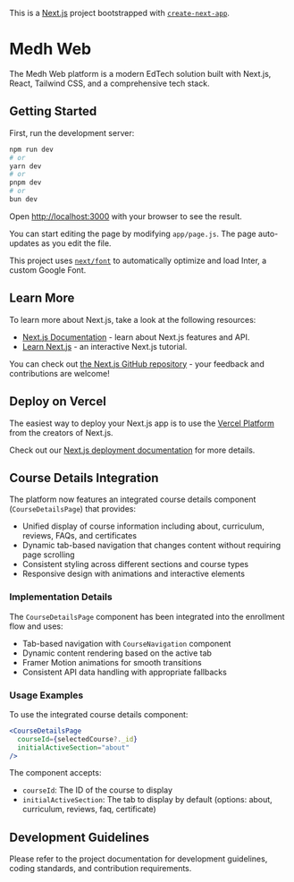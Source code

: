 This is a [Next.js](https://nextjs.org/) project bootstrapped with [`create-next-app`](https://github.com/vercel/next.js/tree/canary/packages/create-next-app).

# Medh Web

The Medh Web platform is a modern EdTech solution built with Next.js, React, Tailwind CSS, and a comprehensive tech stack.

## Getting Started

First, run the development server:

```bash
npm run dev
# or
yarn dev
# or
pnpm dev
# or
bun dev
```

Open [http://localhost:3000](http://localhost:3000) with your browser to see the result.

You can start editing the page by modifying `app/page.js`. The page auto-updates as you edit the file.

This project uses [`next/font`](https://nextjs.org/docs/basic-features/font-optimization) to automatically optimize and load Inter, a custom Google Font.

## Learn More

To learn more about Next.js, take a look at the following resources:

- [Next.js Documentation](https://nextjs.org/docs) - learn about Next.js features and API.
- [Learn Next.js](https://nextjs.org/learn) - an interactive Next.js tutorial.

You can check out [the Next.js GitHub repository](https://github.com/vercel/next.js/) - your feedback and contributions are welcome!

## Deploy on Vercel

The easiest way to deploy your Next.js app is to use the [Vercel Platform](https://vercel.com/new?utm_medium=default-template&filter=next.js&utm_source=create-next-app&utm_campaign=create-next-app-readme) from the creators of Next.js.

Check out our [Next.js deployment documentation](https://nextjs.org/docs/deployment) for more details.

## Course Details Integration

The platform now features an integrated course details component (`CourseDetailsPage`) that provides:

- Unified display of course information including about, curriculum, reviews, FAQs, and certificates
- Dynamic tab-based navigation that changes content without requiring page scrolling
- Consistent styling across different sections and course types
- Responsive design with animations and interactive elements

### Implementation Details

The `CourseDetailsPage` component has been integrated into the enrollment flow and uses:

- Tab-based navigation with `CourseNavigation` component
- Dynamic content rendering based on the active tab
- Framer Motion animations for smooth transitions
- Consistent API data handling with appropriate fallbacks

### Usage Examples

To use the integrated course details component:

```jsx
<CourseDetailsPage 
  courseId={selectedCourse?._id} 
  initialActiveSection="about"
/>
```

The component accepts:
- `courseId`: The ID of the course to display
- `initialActiveSection`: The tab to display by default (options: about, curriculum, reviews, faq, certificate)

## Development Guidelines

Please refer to the project documentation for development guidelines, coding standards, and contribution requirements.
